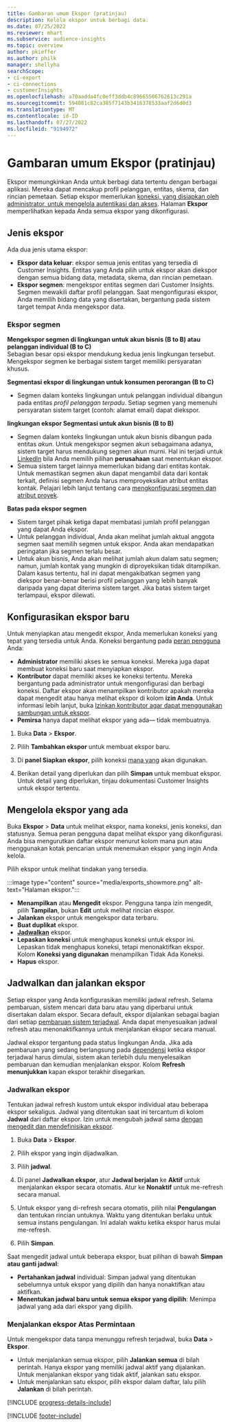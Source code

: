 ```yaml
---
title: Gambaran umum Ekspor (pratinjau)
description: Kelola ekspor untuk berbagi data.
ms.date: 07/25/2022
ms.reviewer: mhart
ms.subservice: audience-insights
ms.topic: overview
author: pkieffer
ms.author: philk
manager: shellyha
searchScope:
- ci-export
- ci-connections
- customerInsights
ms.openlocfilehash: a70aadda4fc0eff3ddb4c89665506762613c291a
ms.sourcegitcommit: 594081c82ca385f7143b3416378533aaf2d6d0d3
ms.translationtype: MT
ms.contentlocale: id-ID
ms.lasthandoff: 07/27/2022
ms.locfileid: "9194972"
---
```

# <a name="exports-preview-overview"></a>Gambaran umum Ekspor (pratinjau)

 Ekspor memungkinkan Anda untuk berbagi data tertentu dengan berbagai aplikasi. Mereka dapat mencakup profil pelanggan, entitas, skema, dan rincian pemetaan. Setiap ekspor memerlukan [koneksi, yang disiapkan oleh administrator, untuk mengelola autentikasi dan akses](connections.md). Halaman **Ekspor** memperlihatkan kepada Anda semua ekspor yang dikonfigurasi.

## <a name="export-types"></a>Jenis ekspor

Ada dua jenis utama ekspor:  

- **Ekspor data keluar**: ekspor semua jenis entitas yang tersedia di Customer Insights. Entitas yang Anda pilih untuk ekspor akan diekspor dengan semua bidang data, metadata, skema, dan rincian pemetaan.
- **Ekspor segmen**: mengekspor entitas segmen dari Customer Insights. Segmen mewakili daftar profil pelanggan. Saat mengonfigurasi ekspor, Anda memilih bidang data yang disertakan, bergantung pada sistem target tempat Anda mengekspor data.

### <a name="export-segments"></a>Ekspor segmen

**Mengekspor segmen di lingkungan untuk akun bisnis (B to B) atau pelanggan individual (B to C)**  
Sebagian besar opsi ekspor mendukung kedua jenis lingkungan tersebut. Mengekspor segmen ke berbagai sistem target memiliki persyaratan khusus. 

**Segmentasi ekspor di lingkungan untuk konsumen perorangan (B to C)**  
- Segmen dalam konteks lingkungan untuk pelanggan individual dibangun pada entitas *profil pelanggan terpadu*. Setiap segmen yang memenuhi persyaratan sistem target (contoh: alamat email) dapat diekspor.

**lingkungan ekspor Segmentasi untuk akun bisnis (B to B)**  
- Segmen dalam konteks lingkungan untuk akun bisnis dibangun pada entitas *akun*. Untuk mengekspor segmen akun sebagaimana adanya, sistem target harus mendukung segmen akun murni. Hal ini terjadi untuk [LinkedIn](export-linkedin-ads.md) bila Anda memilih pilihan **perusahaan** saat menentukan ekspor.
- Semua sistem target lainnya memerlukan bidang dari entitas kontak. Untuk memastikan segmen akun dapat mengambil data dari kontak terkait, definisi segmen Anda harus memproyeksikan atribut entitas kontak. Pelajari lebih lanjut tentang cara [mengkonfigurasi segmen dan atribut proyek](segment-builder.md).

**Batas pada ekspor segmen**  
- Sistem target pihak ketiga dapat membatasi jumlah profil pelanggan yang dapat Anda ekspor. 
- Untuk pelanggan individual, Anda akan melihat jumlah aktual anggota segmen saat memilih segmen untuk ekspor. Anda akan mendapatkan peringatan jika segmen terlalu besar. 
- Untuk akun bisnis, Anda akan melihat jumlah akun dalam satu segmen; namun, jumlah kontak yang mungkin di diproyeksikan tidak ditampilkan. Dalam kasus tertentu, hal ini dapat mengakibatkan segmen yang diekspor benar-benar berisi profil pelanggan yang lebih banyak daripada yang dapat diterima sistem target. Jika batas sistem target terlampaui, ekspor dilewati.

## <a name="set-up-a-new-export"></a>Konfigurasikan ekspor baru

Untuk menyiapkan atau mengedit ekspor, Anda memerlukan koneksi yang tepat yang tersedia untuk Anda. Koneksi bergantung pada [peran pengguna](permissions.md) Anda:
- **Administrator** memiliki akses ke semua koneksi. Mereka juga dapat membuat koneksi baru saat menyiapkan ekspor.
- **Kontributor** dapat memiliki akses ke koneksi tertentu. Mereka bergantung pada administrator untuk mengonfigurasi dan berbagi koneksi. Daftar ekspor akan menampilkan kontributor apakah mereka dapat mengedit atau hanya melihat ekspor di kolom **izin Anda**. Untuk informasi lebih lanjut, buka [Izinkan kontributor agar dapat menggunakan sambungan untuk ekspor](connections.md#allow-contributors-to-use-a-connection-for-exports).
- **Pemirsa** hanya dapat melihat ekspor yang ada— tidak membuatnya.

1. Buka **Data** > **Ekspor**.

1. Pilih **Tambahkan ekspor** untuk membuat ekspor baru.

1. Di **panel Siapkan ekspor**, pilih koneksi [mana yang](connections.md) akan digunakan.

1. Berikan detail yang diperlukan dan pilih **Simpan** untuk membuat ekspor. Untuk detail yang diperlukan, tinjau dokumentasi Customer Insights untuk ekspor tertentu.

## <a name="manage-existing-exports"></a>Mengelola ekspor yang ada

Buka **Ekspor** > **Data** untuk melihat ekspor, nama koneksi, jenis koneksi, dan statusnya. Semua peran pengguna dapat melihat ekspor yang dikonfigurasi. Anda bisa mengurutkan daftar ekspor menurut kolom mana pun atau menggunakan kotak pencarian untuk menemukan ekspor yang ingin Anda kelola.

Pilih ekspor untuk melihat tindakan yang tersedia.

:::image type="content" source="media/exports_showmore.png" alt-text="Halaman ekspor.":::

- **Menampilkan** atau **Mengedit** ekspor. Pengguna tanpa izin mengedit, pilih **Tampilan**, bukan **Edit** untuk melihat rincian ekspor.
- **Jalankan** ekspor untuk mengekspor data terbaru.
- **Buat duplikat** ekspor.
- **[Jadwalkan](#schedule-and-run-exports)** ekspor.
- **Lepaskan koneksi** untuk menghapus koneksi untuk ekspor ini. Lepaskan tidak menghapus koneksi, tetapi menonaktifkan ekspor. Kolom **Koneksi yang digunakan** menampilkan Tidak Ada Koneksi.
- **Hapus** ekspor.

## <a name="schedule-and-run-exports"></a>Jadwalkan dan jalankan ekspor

Setiap ekspor yang Anda konfigurasikan memiliki jadwal refresh. Selama pembaruan, sistem mencari data baru atau yang diperbarui untuk disertakan dalam ekspor. Secara default, ekspor dijalankan sebagai bagian dari setiap [pembaruan sistem terjadwal](system.md#schedule-tab). Anda dapat menyesuaikan jadwal refresh atau menonaktifkannya untuk menjalankan ekspor secara manual.

Jadwal ekspor tergantung pada status lingkungan Anda. Jika ada pembaruan yang sedang berlangsung pada [dependensi](system.md#refresh-processes) ketika ekspor terjadwal harus dimulai, sistem akan terlebih dulu menyelesaikan pembaruan dan kemudian menjalankan ekspor. Kolom **Refresh menunjukkan** kapan ekspor terakhir disegarkan.

### <a name="schedule-exports"></a>Jadwalkan ekspor

Tentukan jadwal refresh kustom untuk ekspor individual atau beberapa ekspor sekaligus. Jadwal yang ditentukan saat ini tercantum di kolom **Jadwal** dari daftar ekspor. Izin untuk mengubah jadwal sama [dengan mengedit dan mendefinisikan ekspor](export-destinations.md#set-up-a-new-export).

1. Buka **Data** > **Ekspor**.

1. Pilih ekspor yang ingin dijadwalkan.

1. Pilih **jadwal**.

1. Di panel **Jadwalkan ekspor**, atur **Jadwal berjalan** ke **Aktif** untuk menjalankan ekspor secara otomatis. Atur ke **Nonaktif** untuk me-refresh secara manual.

1. Untuk ekspor yang di-refresh secara otomatis, pilih nilai **Pengulangan** dan tentukan rincian untuknya. Waktu yang ditentukan berlaku untuk semua instans pengulangan. Ini adalah waktu ketika ekspor harus mulai me-refresh.

1. Pilih **Simpan**.

Saat mengedit jadwal untuk beberapa ekspor, buat pilihan di bawah **Simpan atau ganti jadwal**:

- **Pertahankan jadwal** individual: Simpan jadwal yang ditentukan sebelumnya untuk ekspor yang dipilih dan hanya nonaktifkan atau aktifkan.
- **Menentukan jadwal baru untuk semua ekspor yang dipilih**: Menimpa jadwal yang ada dari ekspor yang dipilih.

### <a name="run-exports-on-demand"></a>Menjalankan ekspor Atas Permintaan

Untuk mengekspor data tanpa menunggu refresh terjadwal, buka **Data** > **Ekspor**.

- Untuk menjalankan semua ekspor, pilih **Jalankan semua** di bilah perintah. Hanya ekspor yang memiliki jadwal aktif yang dijalankan. Untuk menjalankan ekspor yang tidak aktif, jalankan satu ekspor.
- Untuk menjalankan satu ekspor, pilih ekspor dalam daftar, lalu pilih **Jalankan** di bilah perintah.

[!INCLUDE [progress-details-include](includes/progress-details-pane.md)]


[!INCLUDE [footer-include](includes/footer-banner.md)]
